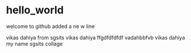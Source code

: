 # hello_world
welcome to github
added a ne w line 

vikas dahiya from
sgsits 
vikas dahiya
ffgdfdfdfdf
vadahbbfvb
vikas dahiya
my  name
sgsits collage